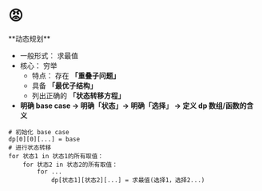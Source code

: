 # 😡

<G2CloudWord private-path="algorithmWord"/>
<!-- <KnowledgeTree direction="H" type="mindmap" :collapsedLevel='2'/> -->

<MarkdownCard>
**动态规划**  

- 一般形式： 求最值
- 核心： 穷举
  - 特点： 存在 **「重叠子问题」**
  - 具备  **「最优子结构」**
  - 列出正确的  **「状态转移方程」**
- **明确 base case -> 明确「状态」-> 明确「选择」 -> 定义 dp 数组/函数的含义**

```
# 初始化 base case
dp[0][0][...] = base
# 进行状态转移
for 状态1 in 状态1的所有取值：
    for 状态2 in 状态2的所有取值：
        for ...
            dp[状态1][状态2][...] = 求最值(选择1，选择2...)
```
</MarkdownCard>
